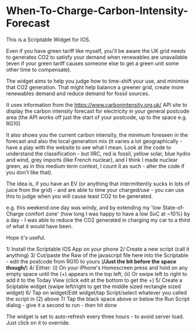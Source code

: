 # When-To-Charge-Carbon-Intensity-Forecast

This is a Scriptable Widget for IOS.

Even if you have green tariff like myself, you'll be aware the UK grid needs to generates CO2 to satisfy your demand when renewables are unavailable (even if your green tariff causes someone else to get a green unit some other time to compensate).

The widget aims to help you judge how to time-shift your use, and minimise that CO2 generation. That might help balance a greener grid, create more renewables demand and reduce demand for fossil sources.

It uses information from the https://www.carbonintensity.org.uk/ API site to display the carbon intensity forecast for electricity in your general postcode area (the API works off just the start of your postcode, up to the space e.g. RG10)

It also shows you the current carbon intensity, the minimum foreseen in the forecast and also the local generation mix (it varies a lot geographically - have a play with the website to see what I mean. Look at the code to understand the classification - but IIRC, red is fossil, yellow solar, blue hydro and wind, grey imports (like French nuclear), and I think I made nuclear green, as in this medium term context, I count it as such - alter the code if you don't like that).

The idea is, if you have an EV (or anything that intermittently sucks in lots of juice from the grid) - and are able to time your charged/use - you can use this to judge when you will cause least CO2 to be generated.

e.g. this weekend one day was windy, and by extending my 'low State-of-Charge comfort zone' (how long I was happy to have a low SoC at ~10%) by a day - I was able to reduce the CO2 generated in charging my car to a third of what it would have been.

Hope it's useful.

1/ Install the Scriptable IOS App on your phone
2/ Create a new script (call it anything)
3/ Cut/paste the Raw of the javascript file here into the Scriptable - edit the postcode from RG10 to yours (**/Just the bit before the space though/**)
4/ Either:
    (i) On your iPhone's Homescreen press and hold on any empty space until the (+) appears in the top left;
    (ii) Or swipe left to right to add it to the Today View (click edit at the bottom to get the +)
5/ Create a Sciptable widget (swipe left/right to get the middle sized rectangle sized widget)
6/ Tap on widget/Edit widget/tap Script/select whatever you called the script in (2) above
7/ Tap the black space above or below the Run Script dialog - give it a second to run - then hit done

The widget is set to auto-refresh every three hours - to avoid server load. Just click on it to override.
